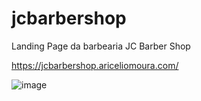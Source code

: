 # jcbarbershop
Landing Page da barbearia JC Barber Shop

https://jcbarbershop.ariceliomoura.com/

![image](https://github.com/ariceliom/jcbarbershop/assets/89526853/e4d11de1-fc4c-4547-bfe2-24839734edbc)
